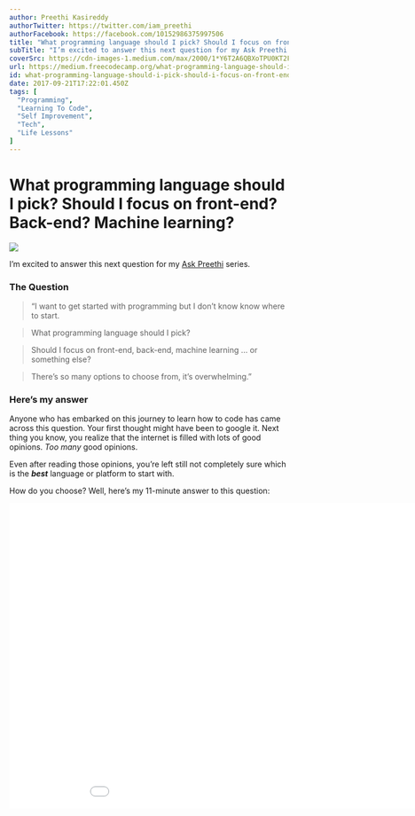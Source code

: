 ```yaml
---
author: Preethi Kasireddy
authorTwitter: https://twitter.com/iam_preethi
authorFacebook: https://facebook.com/10152986375997506
title: "What programming language should I pick? Should I focus on front-end? Back-end? Machine learning?"
subTitle: "I’m excited to answer this next question for my Ask Preethi series...."
coverSrc: https://cdn-images-1.medium.com/max/2000/1*Y6T2A6QBXoTPU0KT2FOGDQ.jpeg
url: https://medium.freecodecamp.org/what-programming-language-should-i-pick-should-i-focus-on-front-end-back-end-machine-learning-fc0f8f9e158b
id: what-programming-language-should-i-pick-should-i-focus-on-front-end-back-end-machine-learning-fc0f8f9e158b
date: 2017-09-21T17:22:01.450Z
tags: [
  "Programming",
  "Learning To Code",
  "Self Improvement",
  "Tech",
  "Life Lessons"
]
---
```

# What programming language should I pick? Should I focus on front-end? Back-end? Machine learning?







![](https://cdn-images-1.medium.com/max/2000/1*Y6T2A6QBXoTPU0KT2FOGDQ.jpeg)







I’m excited to answer this next question for my [Ask Preethi](https://medium.freecodecamp.org/what-are-the-most-challenging-parts-of-your-coding-journey-fbd7d3a7600f) series.

### The Question

> “I want to get started with programming but I don’t know know where to start.

> What programming language should I pick?

> Should I focus on front-end, back-end, machine learning … or something else?

> There’s so many options to choose from, it’s overwhelming.”

### Here’s my answer

Anyone who has embarked on this journey to learn how to code has came across this question. Your first thought might have been to google it. Next thing you know, you realize that the internet is filled with lots of good opinions. _Too many_ good opinions.

Even after reading those opinions, you’re left still not completely sure which is the **_best_** language or platform to start with.

How do you choose? Well, here’s my 11-minute answer to this question:









<iframe data-width="854" data-height="480" width="980" height="551" src="/media/e7c571e751fa1bbbdee5ca203f03b7a9?postId=fc0f8f9e158b" data-media-id="e7c571e751fa1bbbdee5ca203f03b7a9" data-thumbnail="https://i.embed.ly/1/image?url=https%3A%2F%2Fi.ytimg.com%2Fvi%2FVqiEhZYmvKk%2Fhqdefault.jpg&amp;key=a19fcc184b9711e1b4764040d3dc5c07" allowfullscreen="" frameborder="0"></iframe>












